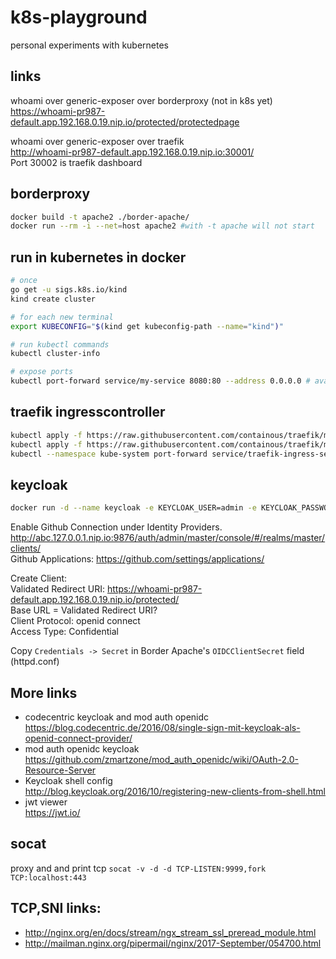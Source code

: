 # k8s-playground
personal experiments with kubernetes

## links
whoami over generic-exposer over borderproxy (not in k8s yet)  
https://whoami-pr987-default.app.192.168.0.19.nip.io/protected/protectedpage  

whoami over generic-exposer over traefik  
http://whoami-pr987-default.app.192.168.0.19.nip.io:30001/  
Port 30002 is traefik dashboard  

## borderproxy
```bash
docker build -t apache2 ./border-apache/
docker run --rm -i --net=host apache2 #with -t apache will not start
```

## run in kubernetes in docker
```bash
# once
go get -u sigs.k8s.io/kind
kind create cluster

# for each new terminal
export KUBECONFIG="$(kind get kubeconfig-path --name="kind")"

# run kubectl commands
kubectl cluster-info

# expose ports
kubectl port-forward service/my-service 8080:80 --address 0.0.0.0 # available under localhost:8080
```

## traefik ingresscontroller
```bash
kubectl apply -f https://raw.githubusercontent.com/containous/traefik/master/examples/k8s/traefik-rbac.yaml  
kubectl apply -f https://raw.githubusercontent.com/containous/traefik/master/examples/k8s/traefik-deployment.yaml  
kubectl --namespace kube-system port-forward service/traefik-ingress-service 8080:80 --address 0.0.0.0
```

## keycloak
```bash
docker run -d --name keycloak -e KEYCLOAK_USER=admin -e KEYCLOAK_PASSWORD=admin -p 9876:8080 jboss/keycloak
```
Enable Github Connection under Identity Providers.  
http://abc.127.0.0.1.nip.io:9876/auth/admin/master/console/#/realms/master/clients/  
Github Applications: https://github.com/settings/applications/   

Create Client:  
Validated Redirect URI: https://whoami-pr987-default.app.192.168.0.19.nip.io/protected/  
Base URL = Validated Redirect URI?  
Client Protocol: openid connect  
Access Type: Confidential  

Copy `Credentials -> Secret` in Border Apache's `OIDCClientSecret` field (httpd.conf)  

## More links
+ codecentric keycloak and mod auth openidc  
  https://blog.codecentric.de/2016/08/single-sign-mit-keycloak-als-openid-connect-provider/  
+ mod auth openidc keycloak  
  https://github.com/zmartzone/mod_auth_openidc/wiki/OAuth-2.0-Resource-Server  
+ Keycloak shell config  
  http://blog.keycloak.org/2016/10/registering-new-clients-from-shell.html 
+ jwt viewer  
  https://jwt.io/  


## socat
proxy and and print tcp
`socat -v -d -d TCP-LISTEN:9999,fork TCP:localhost:443`

## TCP,SNI links:
+ http://nginx.org/en/docs/stream/ngx_stream_ssl_preread_module.html
+ http://mailman.nginx.org/pipermail/nginx/2017-September/054700.html
